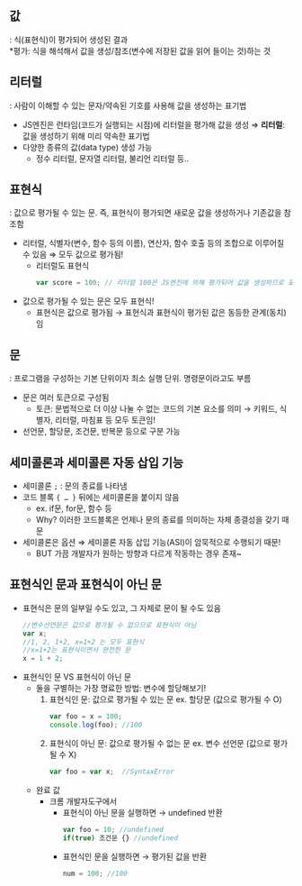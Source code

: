## 값
: 식(표현식)이 평가되어 생성된 결과  
*평가: 식을 해석해서 값을 생성/참조(변수에 저장된 값을 읽어 들이는 것)하는 것  

## 리터럴
: 사람이 이해할 수 있는 문자/약속된 기호를 사용해 값을 생성하는 표기법
- JS엔진은 런타임(코드가 실행되는 시점)에 리터럴을 평가해 값을 생성 
    ⇒ **리터럴**: 값을 생성하기 위해 미리 약속한 표기법 
- 다양한 종류의 값(data type) 생성 가능
    - 정수 리터럴, 문자열 리터럴, 불리언 리터럴 등..  

 ## 표현식
 : 값으로 평가될 수 있는 문. 즉, 표현식이 평가되면 새로운 값을 생성하거나 기존값을 참조함
 - 리터럴, 식별자(변수, 함수 등의 이름), 연산자, 함수 호출 등의 조합으로 이루어질 수 있음
    ⇒ 모두 값으로 평가됨!
   - 리터럴도 표현식  
     ```javascript
     var score = 100; // 리터럴 100은 JS엔진에 의해 평가되어 값을 생성하므로 표현식!
     ```
- 값으로 평가될 수 있는 문은 모두 표현식!
  - 표현식은 값으로 평가됨 → 표현식과 표현식이 평가된 값은 동등한 관계(동치)임  

## 문
: 프로그램을 구성하는 기본 단위이자 최소 실행 단위. 명령문이라고도 부름
- 문은 여러 토큰으로 구성됨
  - 토큰: 문법적으로 더 이상 나눌 수 없는 코드의 기본 요소를 의미
    → 키워드, 식별자, 리터럴, 마침표 등 모두 토큰임!
- 선언문, 할당문, 조건문, 반복문 등으로 구분 가능  

## 세미콜론과 세미콜론 자동 삽입 기능
- 세미콜론 `;` : 문의 종료를 나타냄
- 코드 블록 `{ … }` 뒤에는 세미콜론을 붙이지 않음
    - ex. if문, for문, 함수 등
    - Why? 이러한 코드블록은 언제나 문의 종료를 의미하는 자체 종결성을 갖기 때문
- 세미콜론은 옵션 ⇒ 세미콜론 자동 삽입 기능(ASI)이 암묵적으로 수행되기 때문!
    - BUT 가끔 개발자가 원하는 방향과 다르게 작동하는 경우 존재~  

## 표현식인 문과 표현식이 아닌 문
- 표현식은 문의 일부일 수도 있고, 그 자체로 문이 될 수도 있음
  ```javascript
  //변수선언문은 값으로 평가될 수 없으므로 표현식이 아님
  var x;
  //1, 2, 1+2, x=1+2 는 모두 표현식
  //x=1+2는 표현식이면서 완전한 문
  x = 1 + 2;
  ```
- 표현식인 문  VS 표현식이 아닌 문
    - 둘을 구별하는 가장 명료한 방법: 변수에 할당해보기!
      1. 표현식인 문: 값으로 평가될 수 있는 문
         ex. 할당문 (값으로 평가될 수 O)
         ```javascript
         var foo = x = 100;
         console.log(foo); //100
         ```
      3. 표현식이 아닌 문: 값으로 평가될 수 없는 문
         ex. 변수 선언문 (값으로 평가될 수 X)
          ```javascript
         var foo = var x;  //SyntaxError
         ```
    - 완료 값
      - 크롬 개발자도구에서
        - 표현식이 아닌 문을 실행하면 → undefined 반환
          ```javascript
          var foo = 10; //undefined
          if(true) 조건문 {} //undefined
          ```
        - 표현식인 문을 실행하면 → 평가된 값을 반환
          ```javascript
          num = 100; //100
          ```
